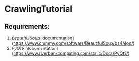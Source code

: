 # CrawlingTutorial

## Requirements:

1. _BeautifulSoup_  [documentation] (https://www.crummy.com/software/BeautifulSoup/bs4/doc/)
2. _PyQt5_           [documentation] (https://www.riverbankcomputing.com/static/Docs/PyQt5/)
